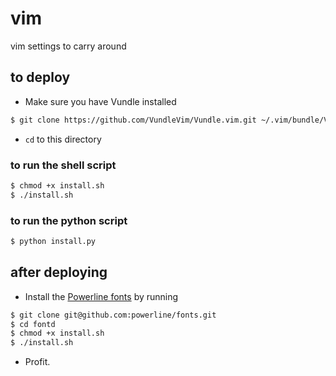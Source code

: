 # vim
vim settings to carry around

## to deploy
- Make sure you have Vundle installed
```bash
$ git clone https://github.com/VundleVim/Vundle.vim.git ~/.vim/bundle/Vundle.vim
```
- `cd` to this directory

### to run the shell script
```bash
$ chmod +x install.sh
$ ./install.sh
```

### to run the python script
```bash
$ python install.py
```

## after deploying
- Install the [Powerline fonts][1] by running
```bash
$ git clone git@github.com:powerline/fonts.git
$ cd fontd
$ chmod +x install.sh
$ ./install.sh
```
- Profit.

[1]: https://powerline.readthedocs.io/en/master/installation/osx.html#vim-installation
